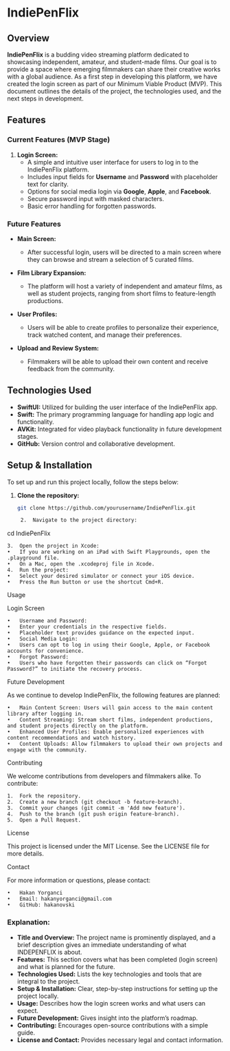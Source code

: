 # IndiePenFlix
## Overview

**IndiePenFlix** is a budding video streaming platform dedicated to showcasing independent, amateur, and student-made films. Our goal is to provide a space where emerging filmmakers can share their creative works with a global audience. As a first step in developing this platform, we have created the login screen as part of our Minimum Viable Product (MVP). This document outlines the details of the project, the technologies used, and the next steps in development.

## Features

### Current Features (MVP Stage)

1. **Login Screen:**
   - A simple and intuitive user interface for users to log in to the IndiePenFlix platform.
   - Includes input fields for **Username** and **Password** with placeholder text for clarity.
   - Options for social media login via **Google**, **Apple**, and **Facebook**.
   - Secure password input with masked characters.
   - Basic error handling for forgotten passwords.

### Future Features

- **Main Screen:**
  - After successful login, users will be directed to a main screen where they can browse and stream a selection of 5 curated films.
  
- **Film Library Expansion:**
  - The platform will host a variety of independent and amateur films, as well as student projects, ranging from short films to feature-length productions.

- **User Profiles:**
  - Users will be able to create profiles to personalize their experience, track watched content, and manage their preferences.

- **Upload and Review System:**
  - Filmmakers will be able to upload their own content and receive feedback from the community.

## Technologies Used

- **SwiftUI:** Utilized for building the user interface of the IndiePenFlix app.
- **Swift:** The primary programming language for handling app logic and functionality.
- **AVKit:** Integrated for video playback functionality in future development stages.
- **GitHub:** Version control and collaborative development.

## Setup & Installation

To set up and run this project locally, follow the steps below:

1. **Clone the repository:**
   ```bash
   git clone https://github.com/yourusername/IndiePenFlix.git

	2.	Navigate to the project directory:

cd IndiePenFlix


	3.	Open the project in Xcode:
	•	If you are working on an iPad with Swift Playgrounds, open the .playground file.
	•	On a Mac, open the .xcodeproj file in Xcode.
	4.	Run the project:
	•	Select your desired simulator or connect your iOS device.
	•	Press the Run button or use the shortcut Cmd+R.

Usage

Login Screen

	•	Username and Password:
	•	Enter your credentials in the respective fields.
	•	Placeholder text provides guidance on the expected input.
	•	Social Media Login:
	•	Users can opt to log in using their Google, Apple, or Facebook accounts for convenience.
	•	Forgot Password:
	•	Users who have forgotten their passwords can click on “Forgot Password?” to initiate the recovery process.

Future Development

As we continue to develop IndiePenFlix, the following features are planned:

	•	Main Content Screen: Users will gain access to the main content library after logging in.
	•	Content Streaming: Stream short films, independent productions, and student projects directly on the platform.
	•	Enhanced User Profiles: Enable personalized experiences with content recommendations and watch history.
	•	Content Uploads: Allow filmmakers to upload their own projects and engage with the community.

Contributing

We welcome contributions from developers and filmmakers alike. To contribute:

	1.	Fork the repository.
	2.	Create a new branch (git checkout -b feature-branch).
	3.	Commit your changes (git commit -m 'Add new feature').
	4.	Push to the branch (git push origin feature-branch).
	5.	Open a Pull Request.

License

This project is licensed under the MIT License. See the LICENSE file for more details.

Contact

For more information or questions, please contact:

	•	Hakan Yorganci
	•	Email: hakanyorganci@gmail.com
	•	GitHub: hakanovski

### Explanation:
- **Title and Overview:** The project name is prominently displayed, and a brief description gives an immediate understanding of what INDEPENFLIX is about.
- **Features:** This section covers what has been completed (login screen) and what is planned for the future.
- **Technologies Used:** Lists the key technologies and tools that are integral to the project.
- **Setup & Installation:** Clear, step-by-step instructions for setting up the project locally.
- **Usage:** Describes how the login screen works and what users can expect.
- **Future Development:** Gives insight into the platform’s roadmap.
- **Contributing:** Encourages open-source contributions with a simple guide.
- **License and Contact:** Provides necessary legal and contact information.
